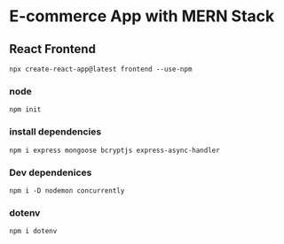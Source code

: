 # E-commerce App with MERN Stack

## React Frontend

```npx create-react-app@latest frontend --use-npm```

### node

`npm init`

### install dependencies

`npm i express mongoose bcryptjs express-async-handler`

### Dev dependenices
`npm i -D nodemon concurrently`

### dotenv 
`npm i dotenv`